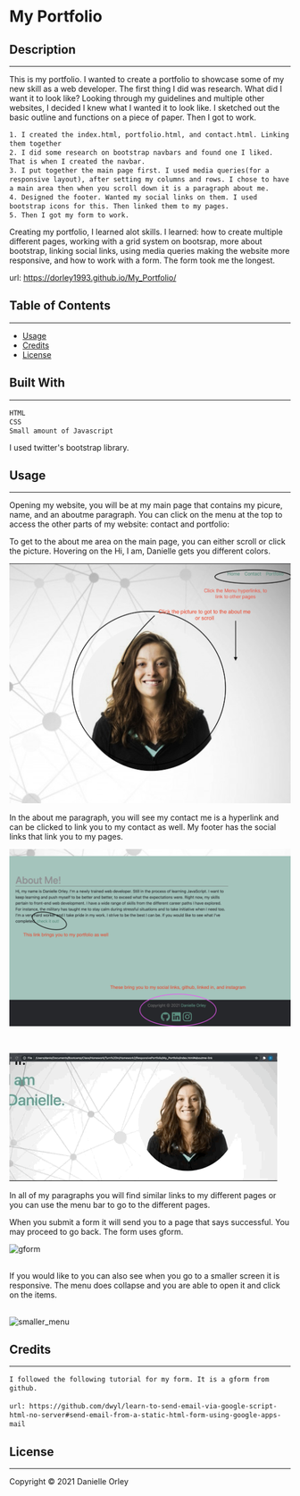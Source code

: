# My Portfolio

## Description 
---
This is my portfolio. I wanted to create a portfolio to showcase some of my new skill as a web developer. The first thing I did was research. What did I want it to look like? Looking through my guidelines and multiple other websites, I decided I knew what I wanted it to look like. I sketched out the basic outline and functions on a piece of paper. Then I got to work.

    1. I created the index.html, portfolio.html, and contact.html. Linking them together
    2. I did some research on bootstrap navbars and found one I liked. That is when I created the navbar.
    3. I put together the main page first. I used media queries(for a responsive layout), after setting my columns and rows. I chose to have a main area then when you scroll down it is a paragraph about me. 
    4. Designed the footer. Wanted my social links on them. I used bootstrap icons for this. Then linked them to my pages.
    5. Then I got my form to work. 

Creating my portfolio, I learned alot skills. I learned: how to create multiple different pages, working with a grid system on bootsrap, more about bootstrap, linking social links, using media queries making the website more responsive, and how to work with a form. The form took me the longest.

url: https://dorley1993.github.io/My_Portfolio/

## Table of Contents
---
* [Usage](#usage) 
* [Credits](#credits)
* [License](#liscense)
## Built With
---
    HTML
    CSS
    Small amount of Javascript

I used twitter's bootstrap library. 

## Usage
---
Opening my website, you will be at my main page that contains my picure, name, and an aboutme paragraph. You can click on the menu at the top to access the other parts of my website: contact and portfolio: 

To get to the about me area on the main page, you can either scroll or click the picture. Hovering on the Hi, I am, Danielle gets you different colors. 

![Main_Page](assets/images/menu-scroll.png)

In the about me paragraph, you will see my contact me is a hyperlink and can be clicked to link you to my contact as well. My footer has the social links that link you to my pages.

![aboutme](assets/images/social-links-portfolio.png)
<br>

<br>

![aboutme_gif](assets/images/picture-aboutme.gif)

In all of my paragraphs you will find similar links to my different pages or you can use the menu bar to go to the different pages.
<br>

When you submit a form it will send you to a page that says successful.
You may proceed to go back. The form uses gform. 

![gform](assets/images/form.gif)

<br>
If you would like to you can also see when you go to a smaller screen it is responsive. The menu does collapse and you are able to open it and click on the items. 
<br>

<br>

![smaller_menu](assets/images/smaller-screen-menu.gif)

## Credits
---
    I followed the following tutorial for my form. It is a gform from github.

    url: https://github.com/dwyl/learn-to-send-email-via-google-script-html-no-server#send-email-from-a-static-html-form-using-google-apps-mail

## License
---
Copyright © 2021 Danielle Orley 
